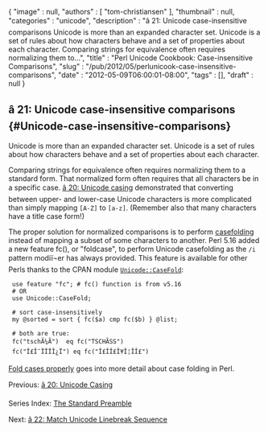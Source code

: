 {
   "image" : null,
   "authors" : [
      "tom-christiansen"
   ],
   "thumbnail" : null,
   "categories" : "unicode",
   "description" : "â 21: Unicode case-insensitive comparisons Unicode is more than an expanded character set. Unicode is a set of rules about how characters behave and a set of properties about each character. Comparing strings for equivalence often requires normalizing them to...",
   "title" : "Perl Unicode Cookbook: Case-insensitive Comparisons",
   "slug" : "/pub/2012/05/perlunicook-case-insensitive-comparisons",
   "date" : "2012-05-09T06:00:01-08:00",
   "tags" : [],
   "draft" : null
}





â 21: Unicode case-insensitive comparisons {#Unicode-case-insensitive-comparisons}
------------------------------------------

Unicode is more than an expanded character set. Unicode is a set of
rules about how characters behave and a set of properties about each
character.

Comparing strings for equivalence often requires normalizing them to a
standard form. That normalized form often requires that all characters
be in a specific case. [â 20: Unicode
casing](/media/_pub_2012_05_perlunicook-case-insensitive-comparisons/perl-unicook-unicode-casing.html)
demonstrated that converting between upper- and lower-case Unicode
characters is more complicated than simply mapping `[A-Z]` to `[a-z]`.
(Remember also that many characters have a title case form!)

The proper solution for normalized comparisons is to perform
[casefolding](http://www.w3.org/International/wiki/Case_folding) instead
of mapping a subset of some characters to another. Perl 5.16 added a new
feature fc(), or "foldcase", to perform Unicode casefolding as the `/i`
pattern modiï¬er has always provided. This feature is available for other
Perls thanks to the CPAN module
[`Unicode::CaseFold`](http://search.cpan.org/perldoc?Unicode::CaseFold):

     use feature "fc"; # fc() function is from v5.16
     # OR
     use Unicode::CaseFold;

     # sort case-insensitively
     my @sorted = sort { fc($a) cmp fc($b) } @list;

     # both are true:
     fc("tschÃ¼Ã")  eq fc("TSCHÃSS")
     fc("Î£Î¯ÏÏÏÎ¿Ï") eq fc("Î£ÎÎ£Î¥Î¦ÎÎ£")

[Fold cases properly](http://www.effectiveperlprogramming.com/blog/1507)
goes into more detail about case folding in Perl.

Previous: [â 20: Unicode
Casing](/media/_pub_2012_05_perlunicook-case-insensitive-comparisons/perl-unicook-unicode-casing.html)

Series Index: [The Standard
Preamble](/media/_pub_2012_05_perlunicook-case-insensitive-comparisons/perlunicook-standard-preamble.html)

Next: [â 22: Match Unicode Linebreak
Sequence](/media/_pub_2012_05_perlunicook-case-insensitive-comparisons/perlunicook-match-unicode-linebreak-sequence.html)


